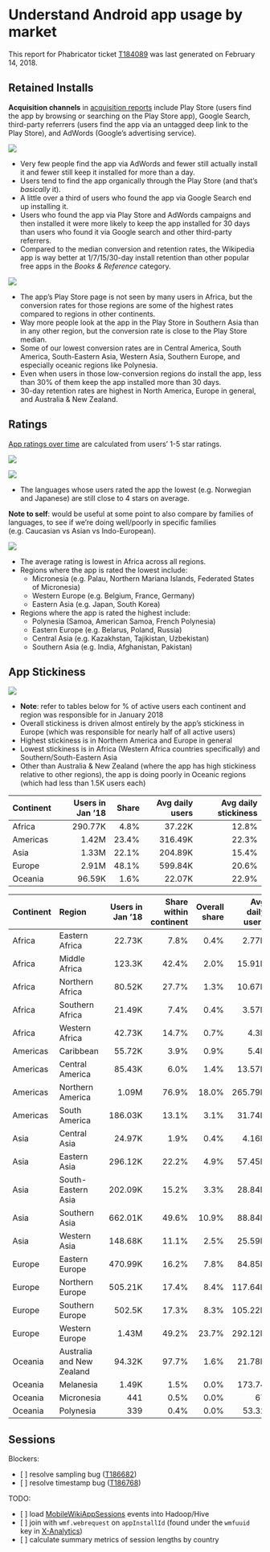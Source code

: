 Understand Android app usage by market
================

This report for Phabricator ticket
[T184089](https://phabricator.wikimedia.org/T184089) was last generated
on February 14, 2018.

## Retained Installs

**Acquisition channels** in [acquisition
reports](https://play.google.com/apps/publish/?account=6169333749249604352#AcquisitionPerformancePlace:p=org.wikipedia&apr=RETAINED_INSTALLERS)
include Play Store (users find the app by browsing or searching on the
Play Store app), Google Search, third-party referrers (users find the
app via an untagged deep link to the Play Store), and AdWords (Google’s
advertising service).

![](README_files/figure-gfm/retained_channels-1.png)<!-- -->

  - Very few people find the app via AdWords and fewer still actually
    install it and fewer still keep it installed for more than a day.
  - Users tend to find the app organically through the Play Store (and
    that’s *basically* it).
  - A little over a third of users who found the app via Google Search
    end up installing it.
  - Users who found the app via Play Store and AdWords campaigns and
    then installed it were more likely to keep the app installed for 30
    days than users who found it via Google search and other third-party
    referrers.
  - Compared to the median conversion and retention rates, the Wikipedia
    app is way better at 1/7/15/30-day install retention than other
    popular free apps in the *Books & Reference* category.

![](README_files/figure-gfm/retained_region-1.png)<!-- -->

  - The app’s Play Store page is not seen by many users in Africa, but
    the conversion rates for those regions are some of the highest rates
    compared to regions in other continents.
  - Way more people look at the app in the Play Store in Southern Asia
    than in any other region, but the conversion rate is close to the
    Play Store median.
  - Some of our lowest conversion rates are in Central America, South
    America, South-Eastern Asia, Western Asia, Southern Europe, and
    especially oceanic regions like Polynesia.
  - Even when users in those low-conversion regions do install the app,
    less than 30% of them keep the app installed more than 30 days.
  - 30-day retention rates are highest in North America, Europe in
    general, and Australia & New Zealand.

## Ratings

[App ratings over
time](https://play.google.com/apps/publish/?account=6169333749249604352#RatingsPlace:p=org.wikipedia)
are calculated from users’ 1-5 star ratings.

![](README_files/figure-gfm/ratings_summary-1.png)<!-- -->

![](README_files/figure-gfm/ratings_languages-1.png)<!-- -->

  - The languages whose users rated the app the lowest (e.g. Norwegian
    and Japanese) are still close to 4 stars on average.

**Note to self**: would be useful at some point to also compare by
families of languages, to see if we’re doing well/poorly in specific
families (e.g. Caucasian vs Asian vs Indo-European).

![](README_files/figure-gfm/ratings_region-1.png)<!-- -->

  - The average rating is lowest in Africa across all regions.
  - Regions where the app is rated the lowest include:
      - Micronesia (e.g. Palau, Northern Mariana Islands, Federated
        States of Micronesia)
      - Western Europe (e.g. Belgium, France, Germany)
      - Eastern Asia (e.g. Japan, South Korea)
  - Regions where the app is rated the highest include:
      - Polynesia (Samoa, American Samoa, French Polynesia)
      - Eastern Europe (e.g. Belarus, Poland, Russia)
      - Central Asia (e.g. Kazakhstan, Tajikistan, Uzbekistan)
      - Southern Asia (e.g. India, Afghanistan, Pakistan)

## App Stickiness

![](README_files/figure-gfm/stickiness_region-1.png)<!-- -->

  - **Note**: refer to tables below for % of active users each continent
    and region was responsible for in January 2018
  - Overall stickiness is driven almost entirely by the app’s stickiness
    in Europe (which was responsible for nearly half of all active
    users)
  - Highest stickiness is in Northern America and Europe in general
  - Lowest stickiness is in Africa (Western Africa countries
    specifically) and Southern/South-Eastern Asia
  - Other than Australia & New Zealand (where the app has high
    stickiness relative to other regions), the app is doing poorly in
    Oceanic regions (which had less than 1.5K users
each)

| Continent | Users in Jan ’18 | Share | Avg daily users | Avg daily stickiness |
| :-------- | ---------------: | ----: | --------------: | -------------------: |
| Africa    |          290.77K |  4.8% |          37.22K |                12.8% |
| Americas  |            1.42M | 23.4% |         316.49K |                22.3% |
| Asia      |            1.33M | 22.1% |         204.89K |                15.4% |
| Europe    |            2.91M | 48.1% |         599.84K |                20.6% |
| Oceania   |           96.59K |  1.6% |          22.07K |                22.9% |

| Continent | Region                    | Users in Jan ’18 | Share within continent | Overall share | Avg daily users | Avg daily stickiness |
| :-------- | :------------------------ | ---------------: | ---------------------: | ------------: | --------------: | -------------------: |
| Africa    | Eastern Africa            |           22.73K |                   7.8% |          0.4% |           2.77K |                12.2% |
| Africa    | Middle Africa             |           123.3K |                  42.4% |          2.0% |          15.91K |                12.9% |
| Africa    | Northern Africa           |           80.52K |                  27.7% |          1.3% |          10.67K |                13.3% |
| Africa    | Southern Africa           |           21.49K |                   7.4% |          0.4% |           3.57K |                16.6% |
| Africa    | Western Africa            |           42.73K |                  14.7% |          0.7% |            4.3K |                10.1% |
| Americas  | Caribbean                 |           55.72K |                   3.9% |          0.9% |            5.4K |                 9.7% |
| Americas  | Central America           |           85.43K |                   6.0% |          1.4% |          13.57K |                15.9% |
| Americas  | Northern America          |            1.09M |                  76.9% |         18.0% |         265.79K |                24.4% |
| Americas  | South America             |          186.03K |                  13.1% |          3.1% |          31.74K |                17.1% |
| Asia      | Central Asia              |           24.97K |                   1.9% |          0.4% |           4.16K |                16.7% |
| Asia      | Eastern Asia              |          296.12K |                  22.2% |          4.9% |          57.45K |                19.4% |
| Asia      | South-Eastern Asia        |          202.09K |                  15.2% |          3.3% |          28.84K |                14.3% |
| Asia      | Southern Asia             |          662.01K |                  49.6% |         10.9% |          88.84K |                13.4% |
| Asia      | Western Asia              |          148.68K |                  11.1% |          2.5% |          25.59K |                17.2% |
| Europe    | Eastern Europe            |          470.99K |                  16.2% |          7.8% |          84.85K |                18.0% |
| Europe    | Northern Europe           |          505.21K |                  17.4% |          8.4% |         117.64K |                23.3% |
| Europe    | Southern Europe           |           502.5K |                  17.3% |          8.3% |         105.22K |                20.9% |
| Europe    | Western Europe            |            1.43M |                  49.2% |         23.7% |         292.12K |                20.4% |
| Oceania   | Australia and New Zealand |           94.32K |                  97.7% |          1.6% |          21.78K |                23.1% |
| Oceania   | Melanesia                 |            1.49K |                   1.5% |          0.0% |          173.74 |                11.8% |
| Oceania   | Micronesia                |              441 |                   0.5% |          0.0% |              67 |                16.0% |
| Oceania   | Polynesia                 |              339 |                   0.4% |          0.0% |           53.32 |                16.3% |

## Sessions

Blockers:

  - \[ \] resolve sampling bug
    ([T186682](https://phabricator.wikimedia.org/T186682))
  - \[ \] resolve timestamp bug
    ([T186768](https://phabricator.wikimedia.org/T186768))

TODO:

  - \[ \] load
    [MobileWikiAppSessions](https://meta.wikimedia.org/wiki/Schema:MobileWikiAppSessions)
    events into Hadoop/Hive
  - \[ \] join with `wmf.webrequest` on `appInstallId` (found under the
    `wmfuuid` key in
    [X-Analytics](https://wikitech.wikimedia.org/wiki/X-Analytics))
  - \[ \] calculate summary metrics of session lengths by country

